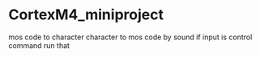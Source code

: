 # CortexM4_miniproject

mos code to character
character to mos code by sound
if input is control command run that

